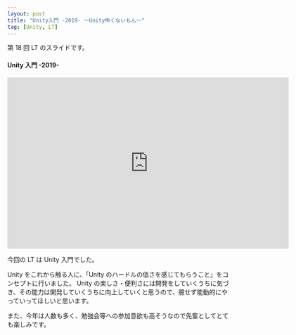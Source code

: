 ```yaml
---
layout: post
title: "Unity入門 -2019- 〜Unity怖くないもん〜"
tag: [Unity, LT]
---
```


第 18 回 LT のスライドです。

#### Unity 入門 -2019-

<div class="slide">
  <iframe src="https://docs.google.com/presentation/d/e/2PACX-1vR7lVkBVJCGLXYu-4RlkshHAdLCrxftDeTCWQ2TZb2tDXOb8spNhBEsKC0O5OUBqiB8WhNdEK8O1kpo/embed?start=false&loop=false&delayms=3000" frameborder="0" width="640" height="390" allowfullscreen="true" mozallowfullscreen="true" webkitallowfullscreen="true"></iframe>
</div>

今回の LT は Unity 入門でした。

Unity をこれから触る人に、「Unity のハードルの低さを感じてもらうこと」をコンセプトに行いました。
Unity の楽しさ・便利さには開発をしていくうちに気づき、その能力は開発していくうちに向上していくと思うので、臆せず能動的にやっていってほしいと思います。

また、今年は人数も多く、勉強会等への参加意欲も高そうなので先輩としてとても楽しみです。
